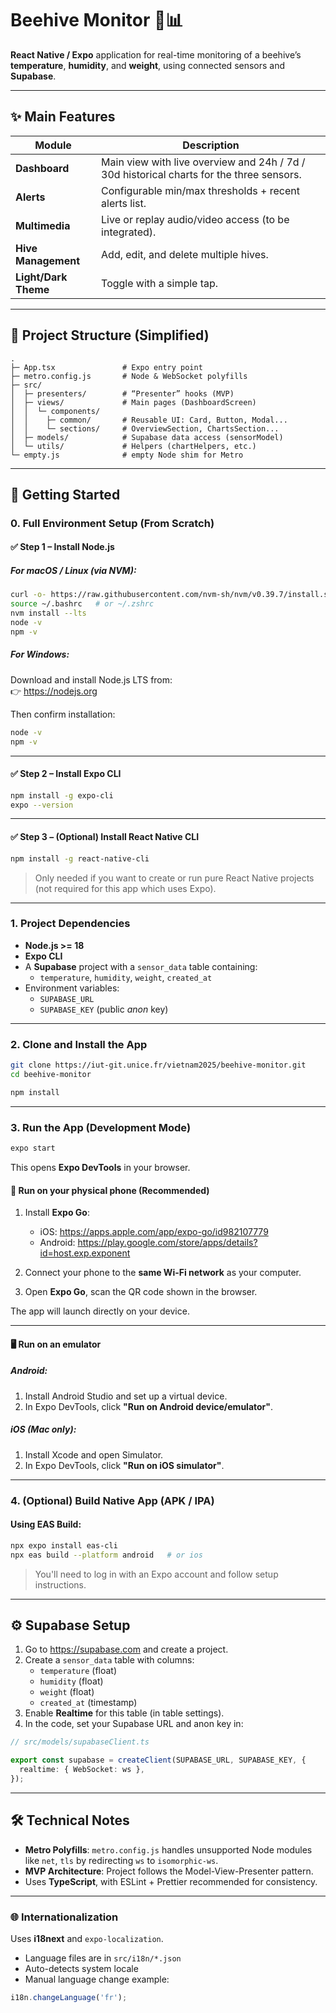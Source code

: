 # Beehive Monitor 🐝📊

**React Native / Expo** application for real-time monitoring of a beehive’s **temperature**, **humidity**, and **weight**, using connected sensors and **Supabase**.

---

## ✨ Main Features

| Module                | Description                                                                                  |
|----------------------|----------------------------------------------------------------------------------------------|
| **Dashboard**         | Main view with live overview and 24h / 7d / 30d historical charts for the three sensors.     |
| **Alerts**            | Configurable min/max thresholds + recent alerts list.                                        |
| **Multimedia**        | Live or replay audio/video access (to be integrated).                                        |
| **Hive Management**   | Add, edit, and delete multiple hives.                                                        |
| **Light/Dark Theme**  | Toggle with a simple tap.                                                                    |

---

## 📁 Project Structure (Simplified)

```
.
├─ App.tsx               # Expo entry point
├─ metro.config.js       # Node & WebSocket polyfills
├─ src/
│  ├─ presenters/        # “Presenter” hooks (MVP)
│  ├─ views/             # Main pages (DashboardScreen)
│  │  └─ components/
│  │    ├─ common/       # Reusable UI: Card, Button, Modal...
│  │    └─ sections/     # OverviewSection, ChartsSection...
│  ├─ models/            # Supabase data access (sensorModel)
│  └─ utils/             # Helpers (chartHelpers, etc.)
└─ empty.js              # empty Node shim for Metro
```

---

## 🚀 Getting Started

### 0. Full Environment Setup (From Scratch)

#### ✅ Step 1 – Install Node.js

##### For macOS / Linux (via NVM):
```bash
curl -o- https://raw.githubusercontent.com/nvm-sh/nvm/v0.39.7/install.sh | bash
source ~/.bashrc   # or ~/.zshrc
nvm install --lts
node -v
npm -v
```

##### For Windows:
Download and install Node.js LTS from:  
👉 https://nodejs.org

Then confirm installation:

```bash
node -v
npm -v
```

---

#### ✅ Step 2 – Install Expo CLI

```bash
npm install -g expo-cli
expo --version
```

---

#### ✅ Step 3 – (Optional) Install React Native CLI

```bash
npm install -g react-native-cli
```

> Only needed if you want to create or run pure React Native projects (not required for this app which uses Expo).

---

### 1. Project Dependencies

- **Node.js >= 18**
- **Expo CLI**
- A **Supabase** project with a `sensor_data` table containing:
  - `temperature`, `humidity`, `weight`, `created_at`
- Environment variables:
  - `SUPABASE_URL`
  - `SUPABASE_KEY` (public *anon* key)

---

### 2. Clone and Install the App

```bash
git clone https://iut-git.unice.fr/vietnam2025/beehive-monitor.git
cd beehive-monitor

npm install
```

---

### 3. Run the App (Development Mode)

```bash
expo start
```

This opens **Expo DevTools** in your browser.

#### 📱 Run on your physical phone (Recommended)

1. Install **Expo Go**:
   - iOS: https://apps.apple.com/app/expo-go/id982107779
   - Android: https://play.google.com/store/apps/details?id=host.exp.exponent

2. Connect your phone to the **same Wi-Fi network** as your computer.

3. Open **Expo Go**, scan the QR code shown in the browser.

The app will launch directly on your device.

---

#### 🖥️ Run on an emulator

##### Android:
1. Install Android Studio and set up a virtual device.
2. In Expo DevTools, click **"Run on Android device/emulator"**.

##### iOS (Mac only):
1. Install Xcode and open Simulator.
2. In Expo DevTools, click **"Run on iOS simulator"**.

---

### 4. (Optional) Build Native App (APK / IPA)

#### Using EAS Build:

```bash
npx expo install eas-cli
npx eas build --platform android   # or ios
```

> You'll need to log in with an Expo account and follow setup instructions.

---

## ⚙️ Supabase Setup

1. Go to https://supabase.com and create a project.
2. Create a `sensor_data` table with columns:
   - `temperature` (float)
   - `humidity` (float)
   - `weight` (float)
   - `created_at` (timestamp)
3. Enable **Realtime** for this table (in table settings).
4. In the code, set your Supabase URL and anon key in:

```ts
// src/models/supabaseClient.ts

export const supabase = createClient(SUPABASE_URL, SUPABASE_KEY, {
  realtime: { WebSocket: ws },
});
```

---

## 🛠️ Technical Notes

- **Metro Polyfills**: `metro.config.js` handles unsupported Node modules like `net`, `tls` by redirecting `ws` to `isomorphic-ws`.
- **MVP Architecture**: Project follows the Model-View-Presenter pattern.
- Uses **TypeScript**, with ESLint + Prettier recommended for consistency.

---

### 🌐 Internationalization

Uses **i18next** and `expo-localization`.

- Language files are in `src/i18n/*.json`
- Auto-detects system locale
- Manual language change example:

```ts
i18n.changeLanguage('fr');
```